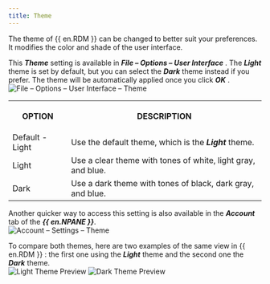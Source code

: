 ```yaml
---
title: Theme
---
```

The theme of {{ en.RDM }} can be changed to better suit your preferences. It modifies the color and shade of the user interface.  

This ***Theme*** setting is available in ***File – Options – User Interface*** . The ***Light*** theme is set by default, but you can select the ***Dark*** theme instead if you prefer. The theme will be automatically applied once you click ***OK*** .  
![File – Options – User Interface – Theme](https://webdevolutions.azureedge.net/docs/en/rdm/windows/clip11341.png) 

<table>
	<tr>
		<th>

OPTION 
		</th>
		<th>
DESCRIPTION 
		</th>
	</tr>
	<tr>
		<td>
Default - Light 
		</td>
		<td>
Use the default theme, which is the ***Light*** theme. 
		</td>
	</tr>
	<tr>
		<td>
Light 
		</td>
		<td>
Use a clear theme with tones of white, light gray, and blue. 
		</td>
	</tr>
	<tr>
		<td>
Dark 
		</td>
		<td>
Use a dark theme with tones of black, dark gray, and blue. 
		</td>
	</tr>
</table>

Another quicker way to access this setting is also available in the ***Account*** tab of the ***{{ en.NPANE }}***.  
![Account – Settings – Theme](https://webdevolutions.azureedge.net/docs/en/rdm/windows/RDMWin2137.png) 

To compare both themes, here are two examples of the same view in {{ en.RDM }} : the first one using the ***Light*** theme and the second one the ***Dark*** theme.  
![Light Theme Preview](https://webdevolutions.azureedge.net/docs/en/rdm/windows/RDMWin2135.png) 
![Dark Theme Preview](https://webdevolutions.azureedge.net/docs/en/rdm/windows/RDMWin2136.png) 